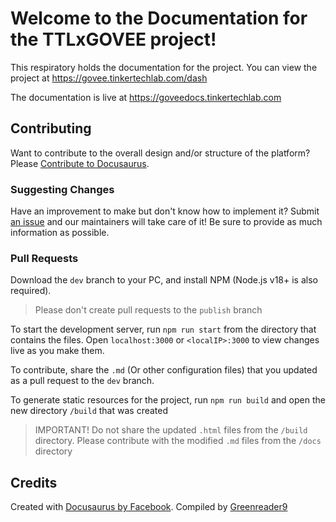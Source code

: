 # Welcome to the Documentation for the TTLxGOVEE project!
This respiratory holds the documentation for the project. You can view the project at https://govee.tinkertechlab.com/dash

The documentation is live at https://goveedocs.tinkertechlab.com

## Contributing

Want to contribute to the overall design and/or structure of the platform? Please [Contribute to Docusaurus](https://github.com/facebook/docusaurus/blob/main/CONTRIBUTING.md).

### Suggesting Changes

Have an improvement to make but don't know how to implement it? Submit [an issue](https://github.com/TinkerTechLab/TTLxGOVEE-Documentation/issues) and our maintainers will take care of it! Be sure to provide as much information as possible.

### Pull Requests

Download the `dev` branch to your PC, and install NPM (Node.js v18+ is also required).

>Please don't create pull requests to the `publish` branch

To start the development server, run `npm run start` from the directory that contains the files. Open `localhost:3000` or `<localIP>:3000` to view changes live as you make them.

To contribute, share the `.md` (Or other configuration files) that you updated as a pull request to the `dev` branch.

To generate static resources for the project, run `npm run build` and open the new directory `/build` that was created

>IMPORTANT! Do not share the updated `.html` files from the `/build` directory. Please contribute with the modified `.md` files from the `/docs` directory

## Credits
Created with [Docusaurus by Facebook](https://github.com/facebook/docusaurus/). Compiled by [Greenreader9](https://github.com/greenreader9)
